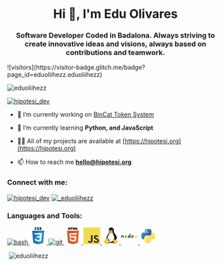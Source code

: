 <h1 align="center">Hi 👋, I'm Edu Olivares</h1>
<h3 align="center">Software Developer Coded in Badalona. Always striving to create innovative ideas and visions, always based on contributions and teamwork.</h3>
![visitors](https://visitor-badge.glitch.me/badge?page_id=eduoliihezz.eduoliihezz)
<p align="left"> <img src="https://komarev.com/ghpvc/?username=eduoliihezz&label=Profile%20views&color=0e75b6&style=flat" alt="eduoliihezz" /> </p>

<p align="left"> <a href="https://twitter.com/hipotesi_dev" target="blank"><img src="https://img.shields.io/twitter/follow/hipotesi_dev?logo=twitter&style=for-the-badge" alt="hipotesi_dev" /></a> </p>

- 🔭 I’m currently working on [BinCat Token System](https://github.com/eduoliihezz/BinCat)

- 🌱 I’m currently learning **Python, and JavaScript**

- 👨‍💻 All of my projects are available at [https://hipotesi.org](https://hipotesi.org)

- 📫 How to reach me **hello@hipotesi.org**

<h3 align="left">Connect with me:</h3>
<p align="left">
<a href="https://twitter.com/hipotesi_dev" target="blank"><img align="center" src="https://raw.githubusercontent.com/rahuldkjain/github-profile-readme-generator/master/src/images/icons/Social/twitter.svg" alt="hipotesi_dev" height="30" width="40" /></a>
<a href="https://instagram.com/_eduoliihezz" target="blank"><img align="center" src="https://raw.githubusercontent.com/rahuldkjain/github-profile-readme-generator/master/src/images/icons/Social/instagram.svg" alt="_eduoliihezz" height="30" width="40" /></a>
</p>

<h3 align="left">Languages and Tools:</h3>
<p align="left"> <a href="https://www.gnu.org/software/bash/" target="_blank" rel="noreferrer"> <img src="https://www.vectorlogo.zone/logos/gnu_bash/gnu_bash-icon.svg" alt="bash" width="40" height="40"/> </a> <a href="https://www.w3schools.com/css/" target="_blank" rel="noreferrer"> <img src="https://raw.githubusercontent.com/devicons/devicon/master/icons/css3/css3-original-wordmark.svg" alt="css3" width="40" height="40"/> </a> <a href="https://git-scm.com/" target="_blank" rel="noreferrer"> <img src="https://www.vectorlogo.zone/logos/git-scm/git-scm-icon.svg" alt="git" width="40" height="40"/> </a> <a href="https://www.w3.org/html/" target="_blank" rel="noreferrer"> <img src="https://raw.githubusercontent.com/devicons/devicon/master/icons/html5/html5-original-wordmark.svg" alt="html5" width="40" height="40"/> </a> <a href="https://developer.mozilla.org/en-US/docs/Web/JavaScript" target="_blank" rel="noreferrer"> <img src="https://raw.githubusercontent.com/devicons/devicon/master/icons/javascript/javascript-original.svg" alt="javascript" width="40" height="40"/> </a> <a href="https://www.linux.org/" target="_blank" rel="noreferrer"> <img src="https://raw.githubusercontent.com/devicons/devicon/master/icons/linux/linux-original.svg" alt="linux" width="40" height="40"/> </a> <a href="https://nodejs.org" target="_blank" rel="noreferrer"> <img src="https://raw.githubusercontent.com/devicons/devicon/master/icons/nodejs/nodejs-original-wordmark.svg" alt="nodejs" width="40" height="40"/> </a> <a href="https://www.python.org" target="_blank" rel="noreferrer"> <img src="https://raw.githubusercontent.com/devicons/devicon/master/icons/python/python-original.svg" alt="python" width="40" height="40"/> </a> </p>

<p>&nbsp;<img align="center" src="https://github-readme-stats.vercel.app/api?username=eduoliihezz&show_icons=true&locale=en" alt="eduoliihezz" /></p>

